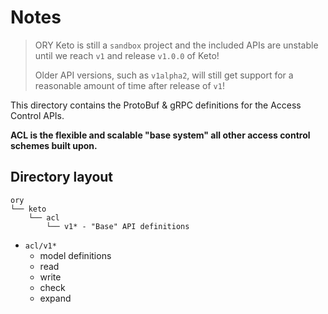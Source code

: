 # Notes

> ORY Keto is still a `sandbox` project and the included APIs are unstable until we reach `v1` and release `v1.0.0` of Keto!
>
> Older API versions, such as `v1alpha2`, will still get support for a reasonable amount of time after release of `v1`!

This directory contains the ProtoBuf & gRPC definitions for the Access Control APIs.

**ACL is the flexible and scalable "base system" all other access control schemes built upon.**

## Directory layout

```
ory
└── keto
    └── acl
        └── v1* - "Base" API definitions
```

- `acl/v1*`
  - model definitions
  - read
  - write
  - check
  - expand
